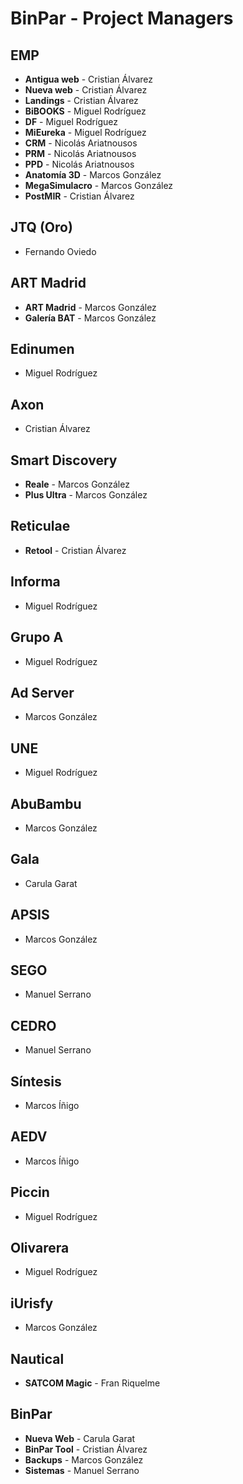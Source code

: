 # BinPar - Project Managers

## EMP
 - **Antigua web** - Cristian Álvarez
 - **Nueva web** - Cristian Álvarez
 - **Landings** - Cristian Álvarez
 - **BiBOOKS** - Miguel Rodríguez
 - **DF** - Miguel Rodríguez
 - **MiEureka** - Miguel Rodríguez
 - **CRM** - Nicolás Ariatnousos
 - **PRM** - Nicolás Ariatnousos
 - **PPD** - Nicolás Ariatnousos
 - **Anatomía 3D** - Marcos González
 - **MegaSimulacro** - Marcos González
 - **PostMIR** - Cristian Álvarez

## JTQ (Oro)
 - Fernando Oviedo

## ART Madrid
 - **ART Madrid** - Marcos González
 - **Galería BAT** - Marcos González

## Edinumen
 - Miguel Rodríguez

## Axon
 - Cristian Álvarez

## Smart Discovery
 - **Reale** - Marcos González
 - **Plus Ultra** - Marcos González

## Reticulae
 - **Retool** - Cristian Álvarez

## Informa
 - Miguel Rodríguez

## Grupo A
 - Miguel Rodríguez

## Ad Server
 - Marcos González

## UNE
 - Miguel Rodríguez

## AbuBambu
 - Marcos González

## Gala
 - Carula Garat

## APSIS
 - Marcos González
 
## SEGO
 - Manuel Serrano
 
 ## CEDRO
 - Manuel Serrano

## Síntesis
 - Marcos Íñigo

## AEDV
 - Marcos Íñigo

## Piccin
 - Miguel Rodríguez

## Olivarera
 - Miguel Rodríguez

## iUrisfy
 - Marcos González
 
 ## Nautical
  - **SATCOM Magic** - Fran Riquelme

## BinPar
 - **Nueva Web** - Carula Garat
 - **BinPar Tool** - Cristian Álvarez
 - **Backups** - Marcos González
 - **Sistemas** - Manuel Serrano
